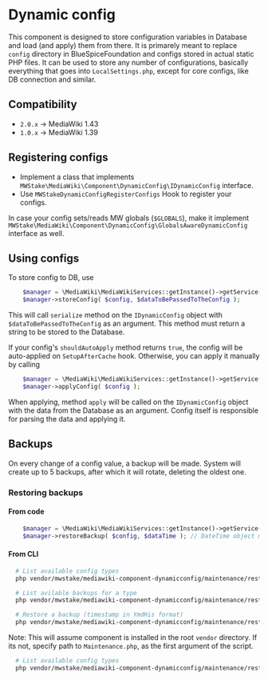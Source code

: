 # Dynamic config

This component is designed to store configuration variables in Database and load (and apply) them from there.
It is primarely meant to replace `config` directory in BlueSpiceFoundation and configs stored in actual static PHP files.
It can be used to store any number of configurations, basically everything that goes into `LocalSettings.php`, except for
core configs, like DB connection and similar.

## Compatibility
- `2.0.x` -> MediaWiki 1.43
- `1.0.x` -> MediaWiki 1.39

## Registering configs
- Implement a class that implements `MWStake\MediaWiki\Component\DynamicConfig\IDynamicConfig` interface.
- Use `MWStakeDynamicConfigRegisterConfigs` Hook to register your configs.

In case your config sets/reads MW globals (`$GLOBALS`), make it implement
`MWStake\MediaWiki\Component\DynamicConfig\GlobalsAwareDynamicConfig` interface as well.

## Using configs

To store config to DB, use

```php
    $manager = \MediaWiki\MediaWikiServices::getInstance()->getService( 'MWStakeDynamicConfigManager' );
    $manager->storeConfig( $config, $dataToBePassedToTheConfig );
```

This will call `serialize` method on the `IDynamicConfig` object with `$dataToBePassedToTheConfig` as an argument.
This method must return a string to be stored to the Database.

If your config's `shouldAutoApply` method returns `true`, the config will be auto-applied on `SetupAfterCache` hook.
Otherwise, you can apply it manually by calling

```php
    $manager = \MediaWiki\MediaWikiServices::getInstance()->getService( 'MWStakeDynamicConfigManager' );
    $manager->applyConfig( $config );
```

When applying, method `apply` will be called on the `IDynamicConfig` object with the data from the Database as an argument.
Config itself is responsible for parsing the data and applying it.

## Backups
On every change of a config value, a backup will be made. System will create up to 5 backups, after which it will rotate,
deleting the oldest one.

### Restoring backups

#### From code

```php
    $manager = \MediaWiki\MediaWikiServices::getInstance()->getService( 'MWStakeDynamicConfigManager' );
    $manager->restoreBackup( $config, $dataTime ); // DateTime object matching the timestamp of available backup
```

#### From CLI

```bash
  # List available config types
  php vendor/mwstake/mediawiki-component-dynamicconfig/maintenance/restoreFromBackup.php --list-types

  # List avilable backups for a type
  php vendor/mwstake/mediawiki-component-dynamicconfig/maintenance/restoreFromBackup.php --list-backups --config={key}

  # Restore a backup (timestamp in YmdHis format)
  php vendor/mwstake/mediawiki-component-dynamicconfig/maintenance/restoreFromBackup.php --backup-timestamp=20230523104627 --config={key}
```

Note: This will assume component is installed in the root `vendor` directory. If its not, specify path to `Maintenance.php`, as the first
argument of the script.

```bash
  # List available config types
  php vendor/mwstake/mediawiki-component-dynamicconfig/maintenance/restoreFromBackup.php some/path/Maintenance.php --list-types
```
